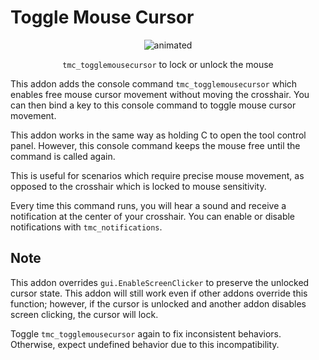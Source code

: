 # Toggle Mouse Cursor

<p align="center">
  <img src="./media/preview.gif" alt="animated">
</p>
<p align="center">
  <code>tmc_togglemousecursor</code> to lock or unlock the mouse
</p>

This addon adds the console command `tmc_togglemousecursor` which enables free mouse cursor movement without moving the crosshair. You can then bind a key to this console command to toggle mouse cursor movement.

This addon works in the same way as holding C to open the tool control panel. However, this console command keeps the mouse free until the command is called again.

This is useful for scenarios which require precise mouse movement, as opposed to the crosshair which is locked to mouse sensitivity. 

Every time this command runs, you will hear a sound and receive a notification at the center of your crosshair. You can enable or disable notifications with `tmc_notifications`.

## Note

This addon overrides `gui.EnableScreenClicker` to preserve the unlocked cursor state. This addon will still work even if other addons override this function; however, if the cursor is unlocked and another addon disables screen clicking, the cursor will lock. 

Toggle `tmc_togglemousecursor` again to fix inconsistent behaviors. Otherwise, expect undefined behavior due to this incompatibility.